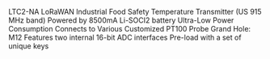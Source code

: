 LTC2-NA LoRaWAN Industrial Food Safety Temperature Transmitter (US 915 MHz band)
Powered by 8500mA Li-SOCI2 battery
Ultra-Low Power Consumption
Connects to Various Customized PT100 Probe
Grand Hole: M12
Features two internal 16-bit ADC interfaces
Pre-load with a set of unique keys
